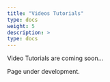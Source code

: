 ```yaml
---
title: "Videos Tutorials"
type: docs
weight: 5
description: >
type: docs
---
```


Video Tutorials are coming soon…

Page under development.